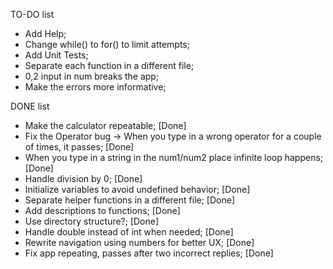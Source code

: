 TO-DO list

* Add Help;
* Change while() to for() to limit attempts;
* Add Unit Tests;
* Separate each function in a different file;
* 0,2 input in num breaks the app;
* Make the errors more informative;


DONE list
* Make the calculator repeatable; [Done]
* Fix the Operator bug -> When you type in a wrong operator for a couple of times, it passes; [Done]
* When you type in a string in the num1/num2 place infinite loop happens; [Done]
* Handle division by 0; [Done]
* Initialize variables to avoid undefined behavior; [Done]
* Separate helper functions in a different file; [Done]
* Add descriptions to functions; [Done]
* Use directory structure?; [Done]
* Handle double instead of int when needed; [Done]
* Rewrite navigation using numbers for better UX; [Done]
* Fix app repeating, passes after two incorrect replies; [Done]